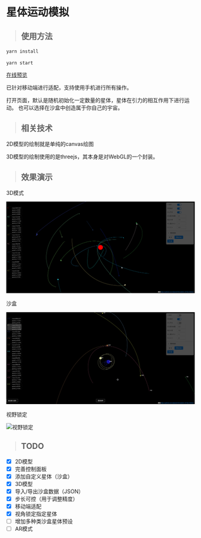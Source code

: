 # 星体运动模拟

>## 使用方法

`yarn install`

`yarn start`

[在线预览](https://public.zkytech.top/stars/index.html)

已针对移动端进行适配，支持使用手机进行所有操作。

打开页面，默认是随机初始化一定数量的星体，星体在引力的相互作用下进行运动。
也可以选择在沙盒中创造属于你自己的宇宙。

>## 相关技术

2D模型的绘制就是单纯的canvas绘图

3D模型的绘制使用的是threejs，其本身是对WebGL的一个封装。

>## 效果演示

3D模式

![3D](preview/3D.gif)

沙盒

![沙盒](preview/沙盒.gif)

视野锁定

![视野锁定](preview/视野锁定.gif)


>## TODO

- [X] 2D模型
- [X] 完善控制面板
- [X] 添加自定义星体（沙盒）
- [X] 3D模型
- [X] 导入/导出沙盒数据（JSON）
- [X] 步长可控（用于调整精度）
- [X] 移动端适配
- [X] 视角锁定指定星体
- [ ] 增加多种类沙盒星体预设
- [ ] AR模式